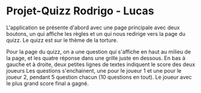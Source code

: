 # Projet-Quizz Rodrigo - Lucas

L'application se présente d'abord avec une page principale avec deux boutons, un qui affiche les règles et un qui nous redirige vers la page du quizz. Le quizz est sur le thème de la torture.

Pour la page du quizz, on a une question qui s'affiche en haut au milieu de la page, et les quatre réponse dans une grille juste en dessous.
En bas à gauche et à droite, deux petites lignes de textes indiquent le score des deux joueurs
Les questions s'enchainent, une pour le joueur 1 et une pour le joueur 2, pendant 5 question chacun (10 questions en tout). Le joueur avec le plus grand score final a gagné.
